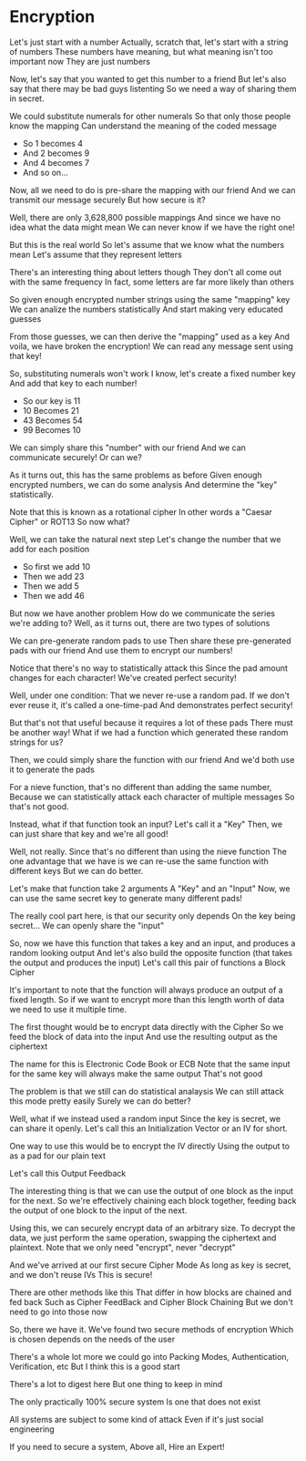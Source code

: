 Encryption
==========

Let's just start with a number
Actually, scratch that, let's start with a string of numbers
These numbers have meaning, but what meaning isn't too important now
They are just numbers

Now, let's say that you wanted to get this number to a friend
But let's also say that there may be bad guys listenting
So we need a way of sharing them in secret.

We could substitute numerals for other numerals
So that only those people know the mapping
Can understand the meaning of the coded message

* So 1 becomes 4
* And 2 becomes 9
* And 4 becomes 7
* And so on...

Now, all we need to do is pre-share the mapping with our friend
And we can transmit our message securely
But how secure is it?

Well, there are only 3,628,800 possible mappings
And since we have no idea what the data might mean
We can never know if we have the right one!

But this is the real world
So let's assume that we know what the numbers mean
Let's assume that they represent letters

There's an interesting thing about letters though
They don't all come out with the same frequency
In fact, some letters are far more likely than others

So given enough encrypted number strings using the same "mapping" key
We can analize the numbers statistically
And start making very educated guesses

From those guesses, we can then derive the "mapping" used as a key
And voila, we have broken the encryption!
We can read any message sent using that key!

So, substituting numerals won't work
I know, let's create a fixed number key
And add that key to each number!

* So our key is 11
* 10 Becomes 21
* 43 Becomes 54
* 99 Becomes 10

We can simply share this "number" with our friend
And we can communicate securely!
Or can we?

As it turns out, this has the same problems as before
Given enough encrypted numbers, we can do some analysis
And determine the "key" statistically.

Note that this is known as a rotational cipher
In other words a "Caesar Cipher" or ROT13
So now what?

Well, we can take the natural next step
Let's change the number that we add for each position

* So first we add 10
* Then we add 23
* Then we add 5 
* Then we add 46

But now we have another problem
How do we communicate the series we're adding to?
Well, as it turns out, there are two types of solutions

We can pre-generate random pads to use
Then share these pre-generated pads with our friend
And use them to encrypt our numbers!

Notice that there's no way to statistically attack this
Since the pad amount changes for each character!
We've created perfect security!

Well, under one condition:
That we never re-use a random pad.
If we don't ever reuse it, it's called a one-time-pad
And demonstrates perfect security!

But that's not that useful because it requires a lot of these pads
There must be another way!
What if we had a function which generated these random strings for us?

Then, we could simply share the function with our friend
And we'd both use it to generate the pads

For a nieve function, that's no different than adding the same number,
Because we can statistically attack each character of multiple messages
So that's not good.

Instead, what if that function took an input?
Let's call it a "Key"
Then, we can just share that key and we're all good!

Well, not really. Since that's no different than using the nieve function
The one advantage that we have is we can re-use the same function with different keys
But we can do better.

Let's make that function take 2 arguments
A "Key" and an "Input"
Now, we can use the same secret key to generate many different pads!

The really cool part here, is that our security only depends
On the key being secret...
We can openly share the "input"

So, now we have this function that takes a key and an input, and produces a random looking output
And let's also build the opposite function (that takes the output and produces the input)
Let's call this pair of functions a Block Cipher

It's important to note that the function will always produce
an output of a fixed length.
So if we want to encrypt more than this length worth of data
we need to use it multiple time.

The first thought would be to encrypt data directly with the Cipher
So we feed the block of data into the input
And use the resulting output as the ciphertext

The name for this is Electronic Code Book or ECB
Note that the same input for the same key will always make the same output
That's not good

The problem is that we still can do statistical analaysis
We can still attack this mode pretty easily
Surely we can do better?

Well, what if we instead used a random input
Since the key is secret, we can share it openly.
Let's call this an Initialization Vector
or an IV for short.

One way to use this would be to encrypt the IV directly
Using the output to as a pad for our plain text

Let's call this Output Feedback

The interesting thing is that we can use the output of one block
as the input for the next.
So we're effectively chaining each block together,
feeding back the output of one block to the input of the next.

Using this, we can securely encrypt data of an arbitrary size.
To decrypt the data, we just perform the same operation,
swapping the ciphertext and plaintext.
Note that we only need "encrypt", never "decrypt"

And we've arrived at our first secure Cipher Mode
As long as key is secret, and we don't reuse IVs
This is secure!

There are other methods like this
That differ in how blocks are chained and fed back
Such as Cipher FeedBack and Cipher Block Chaining
But we don't need to go into those now

So, there we have it.
We've found two secure methods of encryption
Which is chosen depends on the needs of the user

There's a whole lot more we could go into
Packing Modes, Authentication, Verification, etc
But I think this is a good start

There's a lot to digest here
But one thing to keep in mind

The only practically 100% secure system
Is one that does not exist

All systems are subject to some kind of attack
Even if it's just social engineering

If you need to secure a system,
Above all,
Hire an Expert!
